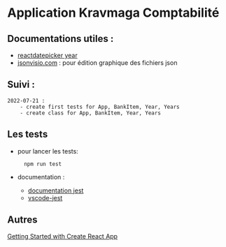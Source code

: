 # Application Kravmaga Comptabilité

## Documentations utiles :

* [reactdatepicker year](https://reactdatepicker.com/#example-year-picker)
* [jsonvisio.com](https://jsonvisio.com/editor) : pour édition graphique des fichiers json

## Suivi :

    2022-07-21 : 
        - create first tests for App, BankItem, Year, Years
        - create class for App, BankItem, Year, Years
    
        


## Les tests

* pour lancer les tests: 

        npm run test

* documentation :

    * [documentation jest](https://jestjs.io/fr/)
    * [vscode-jest](https://github.com/jest-community/vscode-jest#getting-started)

## Autres

[Getting Started with Create React App](/react-app-readme.md)





